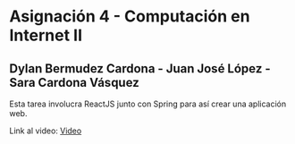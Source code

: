 # Asignación 4 - Computación en Internet II
## Dylan Bermudez Cardona - Juan José López - Sara Cardona Vásquez

Esta tarea involucra ReactJS junto con Spring para así crear una aplicación web.

Link al video: [Video](https://youtu.be/X9XVVAul7Co)
    
